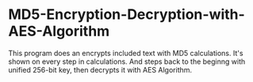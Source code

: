 # MD5-Encryption-Decryption-with-AES-Algorithm

This program does an encrypts included text with MD5 calculations. It's shown on every step in calculations. And steps back to the beginng with unified 256-bit key, then decrypts it with AES Algorithm. 
